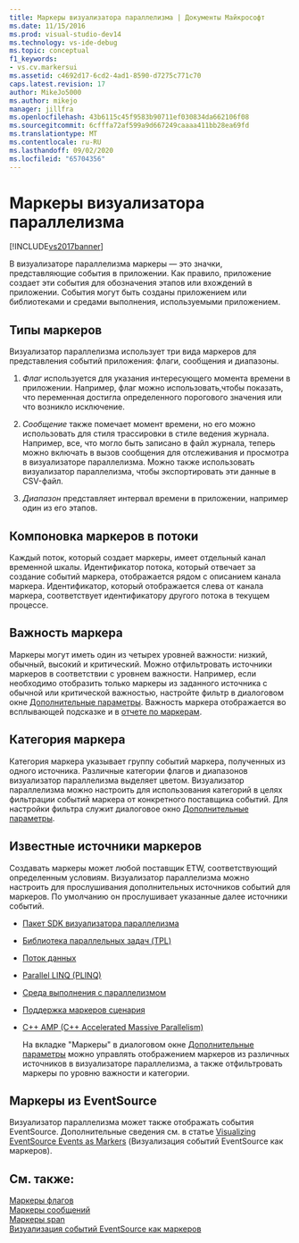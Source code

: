 ```yaml
---
title: Маркеры визуализатора параллелизма | Документы Майкрософт
ms.date: 11/15/2016
ms.prod: visual-studio-dev14
ms.technology: vs-ide-debug
ms.topic: conceptual
f1_keywords:
- vs.cv.markersui
ms.assetid: c4692d17-6cd2-4ad1-8590-d7275c771c70
caps.latest.revision: 17
author: MikeJo5000
ms.author: mikejo
manager: jillfra
ms.openlocfilehash: 43b6115c45f9583b90711ef030834da662106f08
ms.sourcegitcommit: 6cfffa72af599a9d667249caaaa411bb28ea69fd
ms.translationtype: MT
ms.contentlocale: ru-RU
ms.lasthandoff: 09/02/2020
ms.locfileid: "65704356"
---
```

# <a name="concurrency-visualizer-markers"></a>Маркеры визуализатора параллелизма
[!INCLUDE[vs2017banner](../includes/vs2017banner.md)]

В визуализаторе параллелизма маркеры — это значки, представляющие события в приложении.  Как правило, приложение создает эти события для обозначения этапов или вхождений в приложении.  События могут быть созданы приложением или библиотеками и средами выполнения, используемыми приложением.  
  
## <a name="kinds-of-markers"></a>Типы маркеров  
 Визуализатор параллелизма использует три вида маркеров для представления событий приложения: флаги, сообщения и диапазоны.  
  
1. *Флаг* используется для указания интересующего момента времени в приложении.  Например, флаг можно использовать,чтобы показать, что переменная достигла определенного порогового значения или что возникло исключение.  
  
2. *Сообщение* также помечает момент времени, но его можно использовать для стиля трассировки в стиле ведения журнала.  Например, все, что могло быть записано в файл журнала, теперь можно включать в вызов сообщения для отслеживания и просмотра в визуализаторе параллелизма. Можно также использовать визуализатор параллелизма, чтобы экспортировать эти данные в CSV-файл.  
  
3. *Диапазон* представляет интервал времени в приложении, например один из его этапов.  
  
## <a name="marker-linkage-to-threads"></a>Компоновка маркеров в потоки  
 Каждый поток, который создает маркеры, имеет отдельный канал временной шкалы.  Идентификатор потока, который отвечает за создание событий маркера, отображается рядом с описанием канала маркера.  Идентификатор, который отображается слева от канала маркера, соответствует идентификатору другого потока в текущем процессе.  
  
## <a name="marker-importance"></a>Важность маркера  
 Маркеры могут иметь один из четырех уровней важности: низкий, обычный, высокий и критический.  Можно отфильтровать источники маркеров в соответствии с уровнем важности.  Например, если необходимо отобразить только маркеры из заданного источника с обычной или критической важностью, настройте фильтр в диалоговом окне [Дополнительные параметры](../profiling/advanced-settings-dialog-box-concurrency-visualizer.md). Важность маркера отображается во всплывающей подсказке и в [отчете по маркерам](../profiling/markers-report.md).  
  
## <a name="marker-category"></a>Категория маркера  
 Категория маркера указывает группу событий маркера, полученных из одного источника.  Различные категории флагов и диапазонов визуализатор параллелизма выделяет цветом. Визуализатор параллелизма можно настроить для использования категорий в целях фильтрации событий маркера от конкретного поставщика событий.  Для настройки фильтра служит диалоговое окно [Дополнительные параметры](../profiling/advanced-settings-dialog-box-concurrency-visualizer.md).  
  
## <a name="known-sources-of-markers"></a>Известные источники маркеров  
 Создавать маркеры может любой поставщик ETW, соответствующий определенным условиям. Визуализатор параллелизма можно настроить для прослушивания дополнительных источников событий для маркеров. По умолчанию он прослушивает указанные далее источники событий.  
  
- [Пакет SDK визуализатора параллелизма](../profiling/concurrency-visualizer-sdk.md)  
  
- [Библиотека параллельных задач (TPL)](https://msdn.microsoft.com/library/b8f99f43-9104-45fd-9bff-385a20488a23)  
  
- [Поток данных](https://msdn.microsoft.com/library/643575d0-d26d-4c35-8de7-a9c403e97dd6)  
  
- [Parallel LINQ (PLINQ)](https://msdn.microsoft.com/library/3d4d0cd3-bde4-490b-99e7-f4e41be96455)  
  
- [Среда выполнения с параллелизмом](https://msdn.microsoft.com/library/874bc58f-8dce-483e-a3a1-4dcc9e52ed2c)  
  
- [Поддержка маркеров сценария](https://msdn.microsoft.com/e3b55bc2-b451-4214-ae00-0c7f5a5baec8)  
  
- [C++ AMP (C++ Accelerated Massive Parallelism)](https://msdn.microsoft.com/library/e27824cb-3167-409b-8c3f-a0e476d8f349)  
  
  На вкладке "Маркеры" в диалоговом окне [Дополнительные параметры](../profiling/advanced-settings-dialog-box-concurrency-visualizer.md) можно управлять отображением маркеров из различных источников в визуализаторе параллелизма, а также отфильтровать маркеры по уровню важности и категории.  
  
## <a name="markers-from-eventsource"></a>Маркеры из EventSource  
 Визуализатор параллелизма может также отображать события EventSource.  Дополнительные сведения см. в статье [Visualizing EventSource Events as Markers](../profiling/visualizing-eventsource-events-as-markers.md) (Визуализация событий EventSource как маркеров).  
  
## <a name="see-also"></a>См. также:  
 [Маркеры флагов](../profiling/flag-markers.md)   
 [Маркеры сообщений](../profiling/message-markers.md)   
 [Маркеры span](../profiling/span-markers.md)   
 [Визуализация событий EventSource как маркеров](../profiling/visualizing-eventsource-events-as-markers.md)
